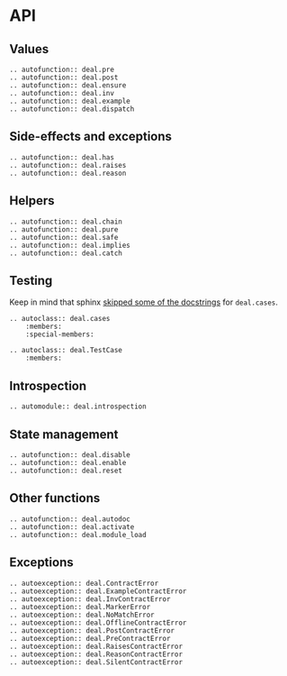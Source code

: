 # API

## Values

```{eval-rst}
.. autofunction:: deal.pre
.. autofunction:: deal.post
.. autofunction:: deal.ensure
.. autofunction:: deal.inv
.. autofunction:: deal.example
.. autofunction:: deal.dispatch
```

## Side-effects and exceptions

```{eval-rst}
.. autofunction:: deal.has
.. autofunction:: deal.raises
.. autofunction:: deal.reason
```

## Helpers

```{eval-rst}
.. autofunction:: deal.chain
.. autofunction:: deal.pure
.. autofunction:: deal.safe
.. autofunction:: deal.implies
.. autofunction:: deal.catch
```

## Testing

Keep in mind that sphinx [skipped some of the docstrings](https://github.com/sphinx-doc/sphinx/issues/7787) for `deal.cases`.

```{eval-rst}
.. autoclass:: deal.cases
    :members:
    :special-members:

.. autoclass:: deal.TestCase
    :members:
```

## Introspection

```{eval-rst}
.. automodule:: deal.introspection
```

## State management

```{eval-rst}
.. autofunction:: deal.disable
.. autofunction:: deal.enable
.. autofunction:: deal.reset
```

## Other functions

```{eval-rst}
.. autofunction:: deal.autodoc
.. autofunction:: deal.activate
.. autofunction:: deal.module_load
```

## Exceptions

```{eval-rst}
.. autoexception:: deal.ContractError
.. autoexception:: deal.ExampleContractError
.. autoexception:: deal.InvContractError
.. autoexception:: deal.MarkerError
.. autoexception:: deal.NoMatchError
.. autoexception:: deal.OfflineContractError
.. autoexception:: deal.PostContractError
.. autoexception:: deal.PreContractError
.. autoexception:: deal.RaisesContractError
.. autoexception:: deal.ReasonContractError
.. autoexception:: deal.SilentContractError
```
